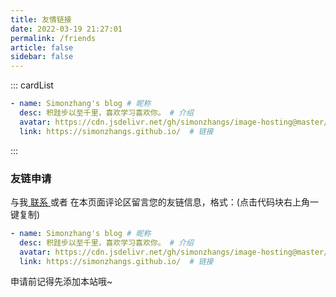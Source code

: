 ```yaml
---
title: 友情链接
date: 2022-03-19 21:27:01
permalink: /friends
article: false
sidebar: false
---
```


<!--
普通卡片列表容器，可用于友情链接、项目推荐、古诗词展示等。
cardList 后面可跟随一个数字表示每行最多显示多少个，选值范围1~4，默认3。在小屏时会根据屏幕宽度减少每行显示数量。
-->
::: cardList
```yaml
- name: Simonzhang's blog # 昵称
  desc: 积跬步以至千里，喜欢学习喜欢你。 # 介绍
  avatar: https://cdn.jsdelivr.net/gh/simonzhangs/image-hosting@master/20220319/image.4x708q9wzse0.webp # 头像
  link: https://simonzhangs.github.io/  # 链接
```
:::


### 友链申请

与我[ 联系 ](/about/#联系)或者 在本页面评论区留言您的友链信息，格式：(点击代码块右上角一键复制)


```yaml
- name: Simonzhang's blog # 昵称
  desc: 积跬步以至千里，喜欢学习喜欢你。 # 介绍
  avatar: https://cdn.jsdelivr.net/gh/simonzhangs/image-hosting@master/20220319/image.4x708q9wzse0.webp # 头像
  link: https://simonzhangs.github.io/  # 链接
```

申请前记得先添加本站哦~